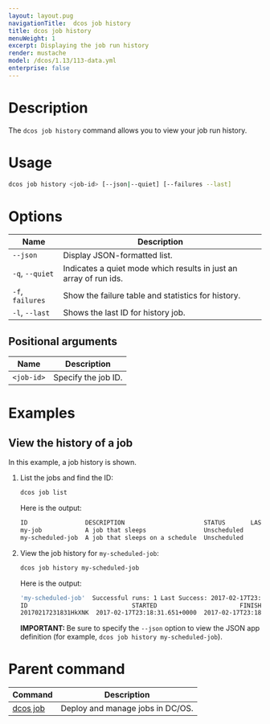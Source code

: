 ```yaml
---
layout: layout.pug
navigationTitle:  dcos job history
title: dcos job history
menuWeight: 1
excerpt: Displaying the job run history
render: mustache
model: /dcos/1.13/113-data.yml
enterprise: false
---
```



# Description
The `dcos job history` command allows you to view your job run history.

# Usage

```bash
dcos job history <job-id> [--json|--quiet] [--failures --last]
```

# Options

| Name |  Description |
|---------|-------------|
| `--json`   |   Display JSON-formatted list. |
| `-q`, `--quiet` | Indicates a quiet mode which results in just an array of run ids. |
| `-f`, `failures`   |  Show the failure table and statistics for history. |
| `-l`, `--last` |   Shows the last ID for history job.|

## Positional arguments

| Name |  Description |
|---------|-------------|
| `<job-id>`   |   Specify the job ID. |


# Examples

## View the history of a job

In this example, a job history is shown.

1.  List the jobs and find the ID:

    ```bash
    dcos job list
    ```

    Here is the output:

    ```bash
    ID                DESCRIPTION                      STATUS       LAST SUCCESFUL RUN
    my-job            A job that sleeps                Unscheduled         N/A
    my-scheduled-job  A job that sleeps on a schedule  Unscheduled         N/A
    ```

1.  View the job history for `my-scheduled-job`:

    ```bash
    dcos job history my-scheduled-job
    ```

    Here is the output:

    ```bash
    'my-scheduled-job'  Successful runs: 1 Last Success: 2017-02-17T23:18:33.842+0000
    ID                             STARTED                       FINISHED
    20170217231831HkXNK  2017-02-17T23:18:31.651+0000  2017-02-17T23:18:33.843+0000
    ```

    <p class="message--important"><strong>IMPORTANT: </strong>Be sure to specify the <code>--json</code> option to view the JSON app definition (for example, <code>dcos job history my-scheduled-job</code>).</p>


# Parent command

| Command | Description |
|---------|-------------|
| [dcos job](/1.13/cli/command-reference/dcos-job/) |  Deploy and manage jobs in DC/OS. |

